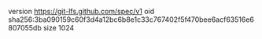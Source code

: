 version https://git-lfs.github.com/spec/v1
oid sha256:3ba090159c60f3d4a12bc6b8e1c33c767402f5f470bee6acf63516e6807055db
size 1024
